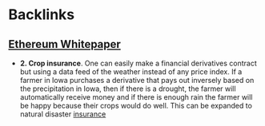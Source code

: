 
# Backlinks
## [Ethereum Whitepaper](<Ethereum Whitepaper.md>)
- **2. Crop insurance**. One can easily make a financial derivatives contract but using a data feed of the weather instead of any price index. If a farmer in Iowa purchases a derivative that pays out inversely based on the precipitation in Iowa, then if there is a drought, the farmer will automatically receive money and if there is enough rain the farmer will be happy because their crops would do well. This can be expanded to natural disaster [insurance](<insurance.md>)


